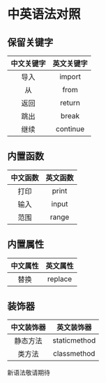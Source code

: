 # 中英语法对照

## 保留关键字

| 中文关键字 | 英文关键字 |
| :-----: | :-----: |
| 导入 | import |
| 从 | from |
| 返回 | return |
| 跳出 | break |
| 继续 | continue |

## 内置函数

| 中文函数 | 英文函数 |
| :-----: | :-----: |
| 打印 | print |
| 输入 | input |
| 范围 | range |

## 内置属性

| 中文属性 | 英文属性 |
| :-----: | :-----: |
| 替换 | replace |

## 装饰器

| 中文装饰器 | 英文装饰器 |
| :-----: | :-----: |
| 静态方法 | staticmethod |
| 类方法 | classmethod |

新语法敬请期待
